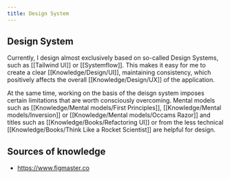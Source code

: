 ```yaml
---
title: Design System
---
```


## Design System 
Currently, I design almost exclusively based on so-called Design Systems, such as [[Tailwind UI]] or [[Systemflow]]. This makes it easy for me to create a clear [[Knowledge/Design/UI]], maintaining consistency, which positively affects the overall [[Knowledge/Design/UX]] of the application.

At the same time, working on the basis of the deisgn system imposes certain limitations that are worth consciously overcoming. Mental models such as [[Knowledge/Mental models/First Principles]], [[Knowledge/Mental models/Inversion]] or [[Knowledge/Mental models/Occams Razor]] and titles such as [[Knowledge/Books/Refactoring UI]] or from the less technical [[Knowledge/Books/Think Like a Rocket Scientist]] are helpful for design.

## Sources of knowledge
- https://www.figmaster.co